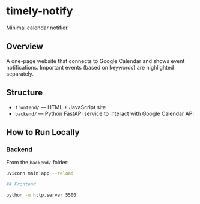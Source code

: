 # timely-notify

Minimal calendar notifier.

## Overview

A one-page website that connects to Google Calendar and shows event notifications. Important events (based on keywords) are highlighted separately.

## Structure

- `frontend/` — HTML + JavaScript site
- `backend/` — Python FastAPI service to interact with Google Calendar API

## How to Run Locally

### Backend

From the `backend/` folder:

```bash
uvicorn main:app --reload

## Frontend

python -m http.server 5500
